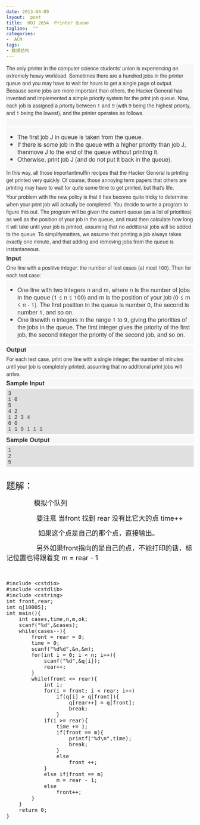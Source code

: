 ```yaml
---
date: 2013-04-09
layout:  post
title:  HOJ 2654  Printer Queue
tagline:  ""
categories:
-  ACM
tags:
- 数据结构
---
```

<p>
</p>
<p style="margin-top:0px; margin-bottom:5px; padding-top:0px; padding-bottom:0px; line-height:20px; font-size:14px; color:rgb(51,51,51); font-family:'Helvetica Neue',Helvetica,Arial,sans-serif; background-color:rgb(247,247,247)">
	The only printer in the computer science students' union is experiencing an extremely heavy workload. Sometimes there are a hundred jobs in the printer queue and you may have to wait for hours to get a single page of output. Because some jobs are more important than others, the Hacker General has invented and implemented a simple priority system for the print job queue. Now, each job is assigned a priority between 1 and 9 (with 9 being the highest priority, and 1 being the lowest), and the printer operates as follows.
</p>
<p style="margin-top:0px; margin-bottom:5px; padding-top:0px; padding-bottom:0px; line-height:20px; font-size:14px; color:rgb(51,51,51); font-family:'Helvetica Neue',Helvetica,Arial,sans-serif; background-color:rgb(247,247,247)">
	<img src="http://acm.hit.edu.cn/hoj/static/img/pic/26541.bmp" alt="" style="margin:10px; padding:0px" />
</p>
<ul style="margin:0px; padding:15px 0px 15px 30px; color:rgb(51,51,51); font-family:'Helvetica Neue',Helvetica,Arial,sans-serif; font-size:16px; line-height:20px; background-color:rgb(247,247,247)">
	<li style="margin:0px; padding:0px">
		The first job J in queue is taken from the queue.
	</li>
	<li style="margin:0px; padding:0px">
		If there is some job in the queue with a higher priority than job J, thenmove J to the end of the queue without printing it.
	</li>
	<li style="margin:0px; padding:0px">
		Otherwise, print job J (and do not put it back in the queue).
	</li>
</ul>
<p style="margin-top:0px; margin-bottom:5px; padding-top:0px; padding-bottom:0px; line-height:20px; font-size:14px; color:rgb(51,51,51); font-family:'Helvetica Neue',Helvetica,Arial,sans-serif; background-color:rgb(247,247,247)">
	In this way, all those importantmuffin recipes that the Hacker General is printing get printed very quickly. Of course, those annoying term papers that others are printing may have to wait for quite some time to get printed, but that's life.
</p>
<p style="margin-top:0px; margin-bottom:5px; padding-top:0px; padding-bottom:0px; line-height:20px; font-size:14px; color:rgb(51,51,51); font-family:'Helvetica Neue',Helvetica,Arial,sans-serif; background-color:rgb(247,247,247)">
	Your problem with the new policy is that it has become quite tricky to determine when your print job will actually be completed. You decide to write a program to figure this out. The program will be given the current queue (as a list of priorities) as well as the position of your job in the queue, and must then calculate how long it will take until your job is printed, assuming that no additional jobs will be added to the queue. To simplifymatters, we assume that printing a job always takes exactly one minute, and that adding and removing jobs from the queue is instantaneous.
</p>
<p style="margin-top:0px; margin-bottom:5px; padding-top:0px; padding-bottom:0px; line-height:20px; font-size:14px; color:rgb(51,51,51); font-family:'Helvetica Neue',Helvetica,Arial,sans-serif; background-color:rgb(247,247,247)">
</p>
<h3 style="margin:0px; padding:0px; color:rgb(51,51,51); font-family:'Helvetica Neue',Helvetica,Arial,sans-serif; line-height:20px; background-color:rgb(247,247,247)">
	Input
</h3>
<p style="margin-top:0px; margin-bottom:5px; padding-top:0px; padding-bottom:0px; line-height:20px; font-size:14px; color:rgb(51,51,51); font-family:'Helvetica Neue',Helvetica,Arial,sans-serif; background-color:rgb(247,247,247)">
</p>
<p style="margin-top:0px; margin-bottom:5px; padding-top:0px; padding-bottom:0px; line-height:20px; font-size:14px; color:rgb(51,51,51); font-family:'Helvetica Neue',Helvetica,Arial,sans-serif; background-color:rgb(247,247,247)">
	One line with a positive integer: the number of test cases (at most 100). Then for each test case:
</p>
<ul style="margin:0px; padding:15px 0px 15px 30px; color:rgb(51,51,51); font-family:'Helvetica Neue',Helvetica,Arial,sans-serif; font-size:16px; line-height:20px; background-color:rgb(247,247,247)">
	<li style="margin:0px; padding:0px">
		One line with two integers n and m, where n is the number of jobs in the queue (1 ≤ n ≤ 100) and m is the position of your job (0 ≤ m ≤ n - 1). The first position in the queue is number 0, the second is number 1, and so on.
	</li>
	<li style="margin:0px; padding:0px">
		One linewith n integers in the range 1 to 9, giving the priorities of the jobs in the queue. The first integer gives the priority of the first job, the second integer the priority of the second job, and so on.
	</li>
</ul>
<p style="margin-top:0px; margin-bottom:5px; padding-top:0px; padding-bottom:0px; line-height:20px; font-size:14px; color:rgb(51,51,51); font-family:'Helvetica Neue',Helvetica,Arial,sans-serif; background-color:rgb(247,247,247)">
</p>
<h3 style="margin:0px; padding:0px; color:rgb(51,51,51); font-family:'Helvetica Neue',Helvetica,Arial,sans-serif; line-height:20px; background-color:rgb(247,247,247)">
	Output
</h3>
<p style="margin-top:0px; margin-bottom:5px; padding-top:0px; padding-bottom:0px; line-height:20px; font-size:14px; color:rgb(51,51,51); font-family:'Helvetica Neue',Helvetica,Arial,sans-serif; background-color:rgb(247,247,247)">
</p>
<p style="margin-top:0px; margin-bottom:5px; padding-top:0px; padding-bottom:0px; line-height:20px; font-size:14px; color:rgb(51,51,51); font-family:'Helvetica Neue',Helvetica,Arial,sans-serif; background-color:rgb(247,247,247)">
	For each test case, print one line with a single integer; the number of minutes until your job is completely printed, assuming that no additional print jobs will arrive.
</p>
<p style="margin-top:0px; margin-bottom:5px; padding-top:0px; padding-bottom:0px; line-height:20px; font-size:14px; color:rgb(51,51,51); font-family:'Helvetica Neue',Helvetica,Arial,sans-serif; background-color:rgb(247,247,247)">
</p>
<h3 style="margin:0px; padding:0px; color:rgb(51,51,51); font-family:'Helvetica Neue',Helvetica,Arial,sans-serif; line-height:20px; background-color:rgb(247,247,247)">
	Sample Input
</h3>
<p style="margin-top:0px; margin-bottom:5px; padding-top:0px; padding-bottom:0px; line-height:20px; font-size:14px; color:rgb(51,51,51); font-family:'Helvetica Neue',Helvetica,Arial,sans-serif; background-color:rgb(247,247,247)">
</p>
<p style="margin-top:0px; margin-bottom:5px; padding-top:0px; padding-bottom:0px; line-height:20px; font-size:14px; color:rgb(51,51,51); font-family:'Helvetica Neue',Helvetica,Arial,sans-serif; background-color:rgb(247,247,247)">
</p>
<pre style="margin-top:0px; margin-bottom:0px; padding:5px; background-color:rgb(224,224,224); font-size:14px; line-height:16px; overflow:auto; font-family:Consolas,'Lucida Console','Andale Mono','Bitstream Vera Sans Mono','Courier New',Courier; color:rgb(51,51,51)">3
1 0
5
4 2
1 2 3 4
6 0
1 1 9 1 1 1</pre>
<p style="margin-top:0px; margin-bottom:5px; padding-top:0px; padding-bottom:0px; line-height:20px; font-size:14px; color:rgb(51,51,51); font-family:'Helvetica Neue',Helvetica,Arial,sans-serif; background-color:rgb(247,247,247)">
</p>
<p style="margin-top:0px; margin-bottom:5px; padding-top:0px; padding-bottom:0px; line-height:20px; font-size:14px; color:rgb(51,51,51); font-family:'Helvetica Neue',Helvetica,Arial,sans-serif; background-color:rgb(247,247,247)">
</p>
<h3 style="margin:0px; padding:0px; color:rgb(51,51,51); font-family:'Helvetica Neue',Helvetica,Arial,sans-serif; line-height:20px; background-color:rgb(247,247,247)">
	Sample Output
</h3>
<p style="margin-top:0px; margin-bottom:5px; padding-top:0px; padding-bottom:0px; line-height:20px; font-size:14px; color:rgb(51,51,51); font-family:'Helvetica Neue',Helvetica,Arial,sans-serif; background-color:rgb(247,247,247)">
</p>
<p style="margin-top:0px; margin-bottom:5px; padding-top:0px; padding-bottom:0px; line-height:20px; font-size:14px; color:rgb(51,51,51); font-family:'Helvetica Neue',Helvetica,Arial,sans-serif; background-color:rgb(247,247,247)">
</p>
<pre style="margin-top:0px; margin-bottom:0px; padding:5px; background-color:rgb(224,224,224); font-size:14px; line-height:16px; overflow:auto; font-family:Consolas,'Lucida Console','Andale Mono','Bitstream Vera Sans Mono','Courier New',Courier; color:rgb(51,51,51)">1
2
5</pre>
<br />

<p>
	<span style="font-size:24px">题解：</span>
</p>
<p>
	<span style="font-size:24px">&nbsp; &nbsp; &nbsp; &nbsp; &nbsp; &nbsp;</span><span style="font-size:18px">模拟个队列</span>
</p>
<p>
	<span style="font-size:18px">&nbsp; &nbsp; &nbsp; &nbsp; &nbsp; &nbsp; &nbsp; &nbsp; 要注意 当front 找到 rear 没有比它大的点 time++</span>
</p>
<p>
	<span style="font-size:18px">&nbsp; &nbsp; &nbsp; &nbsp; &nbsp; &nbsp; &nbsp; &nbsp; &nbsp;如果这个点是自己的那个点，直接输出。</span>
</p>
<p>
	<span style="font-size:18px">&nbsp; &nbsp; &nbsp; &nbsp; &nbsp; &nbsp; &nbsp; &nbsp; 另外如果front指向的是自己的点，不能打印的话，标记位置也得跟着变 m = rear - 1</span>
</p>
<p>
	<span style="font-size:18px"><br />
	</span>
</p>
<p>
	<span style="font-size:18px"></span>
</p>
<pre name="code" class="cpp">#include &lt;cstdio&gt;
#include &lt;cstdlib&gt;
#include &lt;cstring&gt;
int front,rear;
int q[10005];
int main(){
	int cases,time,n,m,ok;
	scanf(&quot;%d&quot;,&amp;cases);
	while(cases--){
		front = rear = 0;
		time = 0;
		scanf(&quot;%d%d&quot;,&amp;n,&amp;m);
		for(int i = 0; i &lt; n; i++){
			scanf(&quot;%d&quot;,&amp;q[i]);
			rear++;
		}
		while(front &lt;= rear){
			int i;
			for(i = front; i &lt; rear; i++)
				if(q[i] &gt; q[front]){
					q[rear++] = q[front];
					break;
				}
			if(i &gt;= rear){
				time += 1;
				if(front == m){
					printf(&quot;%d\n&quot;,time);
					break;
				}
				else
					front ++;
			}
			else if(front == m) 
				m = rear - 1;
			else 
				front++;
		}
	}
	return 0;
}

		
</pre>
<br />
<br />

<p>
</p>
<p>
	<span style="font-size:18px">&nbsp; &nbsp; &nbsp; &nbsp; &nbsp; &nbsp;</span>
</p>
<p>
	<br />
	
</p>

